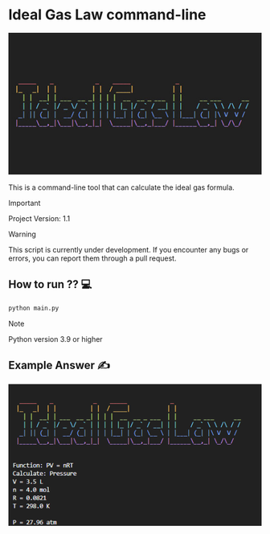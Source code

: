 # Ideal Gas Law command-line

<img src="doc/img/idealgas.jpg" />

This is a command-line tool that can calculate the ideal gas formula. 

> [!IMPORTANT]
> Project Version: 1.1

> [!WARNING]
> This script is currently under development.
> If you encounter any bugs or errors, you can report them through a pull request.

## How to run ?? 💻
```python
python main.py
```
> [!NOTE]
> Python version 3.9 or higher

## Example Answer ✍️

<img src="doc/img/gas.png" width=550/>
